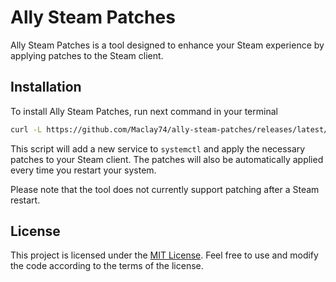 # Ally Steam Patches

Ally Steam Patches is a tool designed to enhance your Steam experience by applying patches to the Steam client.

## Installation

To install Ally Steam Patches, run next command in your terminal

   ```bash
   curl -L https://github.com/Maclay74/ally-steam-patches/releases/latest/download/install.sh | sh
   ```

This script will add a new service to `systemctl` and apply the necessary patches to your Steam client. The patches will also be automatically applied every time you restart your system.

Please note that the tool does not currently support patching after a Steam restart.

## License

This project is licensed under the [MIT License](LICENSE). Feel free to use and modify the code according to the terms of the license.